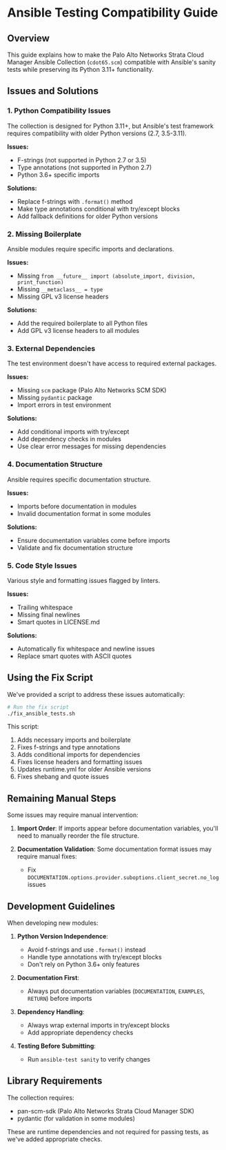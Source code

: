 # Ansible Testing Compatibility Guide

## Overview

This guide explains how to make the Palo Alto Networks Strata Cloud Manager Ansible Collection (`cdot65.scm`) compatible with Ansible's sanity tests while preserving its Python 3.11+ functionality.

## Issues and Solutions

### 1. Python Compatibility Issues

The collection is designed for Python 3.11+, but Ansible's test framework requires compatibility with older Python versions (2.7, 3.5-3.11).

**Issues:**
- F-strings (not supported in Python 2.7 or 3.5)
- Type annotations (not supported in Python 2.7)
- Python 3.6+ specific imports

**Solutions:**
- Replace f-strings with `.format()` method
- Make type annotations conditional with try/except blocks
- Add fallback definitions for older Python versions

### 2. Missing Boilerplate

Ansible modules require specific imports and declarations.

**Issues:**
- Missing `from __future__ import (absolute_import, division, print_function)`
- Missing `__metaclass__ = type`
- Missing GPL v3 license headers

**Solutions:**
- Add the required boilerplate to all Python files
- Add GPL v3 license headers to all modules

### 3. External Dependencies

The test environment doesn't have access to required external packages.

**Issues:**
- Missing `scm` package (Palo Alto Networks SCM SDK)
- Missing `pydantic` package
- Import errors in test environment

**Solutions:**
- Add conditional imports with try/except
- Add dependency checks in modules
- Use clear error messages for missing dependencies

### 4. Documentation Structure

Ansible requires specific documentation structure.

**Issues:**
- Imports before documentation in modules
- Invalid documentation format in some modules

**Solutions:**
- Ensure documentation variables come before imports
- Validate and fix documentation structure

### 5. Code Style Issues

Various style and formatting issues flagged by linters.

**Issues:**
- Trailing whitespace
- Missing final newlines
- Smart quotes in LICENSE.md

**Solutions:**
- Automatically fix whitespace and newline issues
- Replace smart quotes with ASCII quotes

## Using the Fix Script

We've provided a script to address these issues automatically:

```bash
# Run the fix script
./fix_ansible_tests.sh
```

This script:
1. Adds necessary imports and boilerplate
2. Fixes f-strings and type annotations
3. Adds conditional imports for dependencies
4. Fixes license headers and formatting issues
5. Updates runtime.yml for older Ansible versions
6. Fixes shebang and quote issues

## Remaining Manual Steps

Some issues may require manual intervention:

1. **Import Order**:
   If imports appear before documentation variables, you'll need to manually reorder the file structure.

2. **Documentation Validation**:
   Some documentation format issues may require manual fixes:
   - Fix `DOCUMENTATION.options.provider.suboptions.client_secret.no_log` issues

## Development Guidelines

When developing new modules:

1. **Python Version Independence**:
   - Avoid f-strings and use `.format()` instead
   - Handle type annotations with try/except blocks
   - Don't rely on Python 3.6+ only features

2. **Documentation First**:
   - Always put documentation variables (`DOCUMENTATION`, `EXAMPLES`, `RETURN`) before imports

3. **Dependency Handling**:
   - Always wrap external imports in try/except blocks
   - Add appropriate dependency checks

4. **Testing Before Submitting**:
   - Run `ansible-test sanity` to verify changes

## Library Requirements

The collection requires:
- pan-scm-sdk (Palo Alto Networks Strata Cloud Manager SDK)
- pydantic (for validation in some modules)

These are runtime dependencies and not required for passing tests, as we've added appropriate checks.